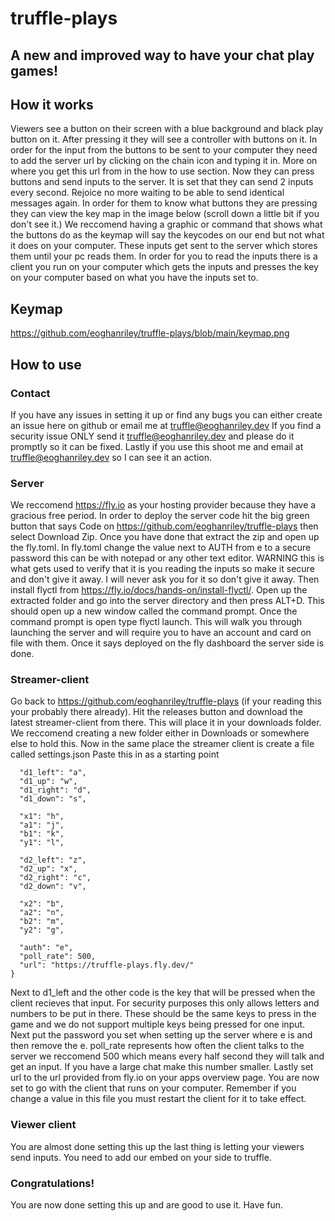 # truffle-plays

## A new and improved way to have your chat play games!

## How it works

Viewers see a button on their screen with a blue background and black play button on it.
After pressing it they will see a controller with buttons on it.
In order for the input from the buttons to be sent to your computer they need to add the server url by clicking on the chain icon and typing it in.
More on where you get this url from in the how to use section.
Now they can press buttons and send inputs to the server.
It is set that they can send 2 inputs every second.
Rejoice no more waiting to be able to send identical messages again.
In order for them to know what buttons they are pressing they can view the key map in the image below (scroll down a little bit if you don't see it.)
We reccomend having a graphic or command that shows what the buttons do as the keymap will say the keycodes on our end but not what it does on your computer.
These inputs get sent to the server which stores them until your pc reads them.
In order for you to read the inputs there is a client you run on your computer which gets the inputs and presses the key on your computer based on what you have the inputs set to.

## Keymap

https://github.com/eoghanriley/truffle-plays/blob/main/keymap.png

## How to use

### Contact

If you have any issues in setting it up or find any bugs you can either create an issue here on github or email me at truffle@eoghanriley.dev
If you find a security issue ONLY send it truffle@eoghanriley.dev and please do it promptly so it can be fixed.
Lastly if you use this shoot me and email at truffle@eoghanriley.dev so I can see it an action.

### Server

We reccomend https://fly.io as your hosting provider because they have a gracious free period.
In order to deploy the server code hit the big green button that says Code on https://github.com/eoghanriley/truffle-plays then select Download Zip.
Once you have done that extract the zip and open up the fly.toml.
In fly.toml change the value next to AUTH from e to a secure password this can be with notepad or any other text editor.
WARNING this is what gets used to verify that it is you reading the inputs so make it secure and don't give it away.
I will never ask you for it so don't give it away.
Then install flyctl from https://fly.io/docs/hands-on/install-flyctl/.
Open up the extracted folder and go into the server directory and then press ALT+D.
This should open up a new window called the command prompt.
Once the command prompt is open type flyctl launch.
This will walk you through launching the server and will require you to have an account and card on file with them.
Once it says deployed on the fly dashboard the server side is done.

### Streamer-client

Go back to https://github.com/eoghanriley/truffle-plays (if your reading this your probably there already).
Hit the releases button and download the latest streamer-client from there.
This will place it in your downloads folder.
We reccomend creating a new folder either in Downloads or somewhere else to hold this.
Now in the same place the streamer client is create a file called settings.json
Paste this in as a starting point

```{
  "d1_left": "a",
  "d1_up": "w",
  "d1_right": "d",
  "d1_down": "s",

  "x1": "h",
  "a1": "j",
  "b1": "k",
  "y1": "l",

  "d2_left": "z",
  "d2_up": "x",
  "d2_right": "c",
  "d2_down": "v",

  "x2": "b",
  "a2": "n",
  "b2": "m",
  "y2": "g",

  "auth": "e",
  "poll_rate": 500,
  "url": "https://truffle-plays.fly.dev/"
}
```

Next to d1_left and the other code is the key that will be pressed when the client recieves that input.
For security purposes this only allows letters and numbers to be put in there.
These should be the same keys to press in the game and we do not support multiple keys being pressed for one input.
Next put the password you set when setting up the server where e is and then remove the e.
poll_rate represents how often the client talks to the server we reccomend 500 which means every half second they will talk and get an input.
If you have a large chat make this number smaller.
Lastly set url to the url provided from fly.io on your apps overview page.
You are now set to go with the client that runs on your computer.
Remember if you change a value in this file you must restart the client for it to take effect.

### Viewer client

You are almost done setting this up the last thing is letting your viewers send inputs.
You need to add our embed on your side to truffle.

### Congratulations!

You are now done setting this up and are good to use it.
Have fun.
